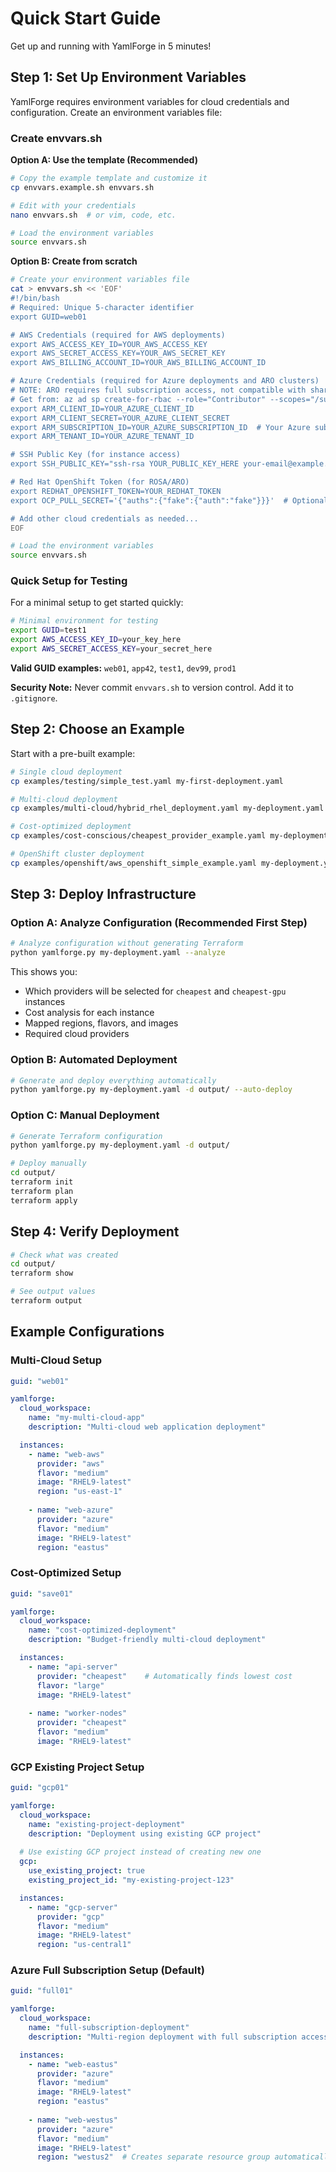 # Quick Start Guide

Get up and running with YamlForge in 5 minutes!

## Step 1: Set Up Environment Variables

YamlForge requires environment variables for cloud credentials and configuration. Create an environment variables file:

### Create envvars.sh

**Option A: Use the template (Recommended)**

```bash
# Copy the example template and customize it
cp envvars.example.sh envvars.sh

# Edit with your credentials
nano envvars.sh  # or vim, code, etc.

# Load the environment variables
source envvars.sh
```

**Option B: Create from scratch**

```bash
# Create your environment variables file
cat > envvars.sh << 'EOF'
#!/bin/bash
# Required: Unique 5-character identifier
export GUID=web01

# AWS Credentials (required for AWS deployments)
export AWS_ACCESS_KEY_ID=YOUR_AWS_ACCESS_KEY
export AWS_SECRET_ACCESS_KEY=YOUR_AWS_SECRET_KEY
export AWS_BILLING_ACCOUNT_ID=YOUR_AWS_BILLING_ACCOUNT_ID

# Azure Credentials (required for Azure deployments and ARO clusters)
# NOTE: ARO requires full subscription access, not compatible with shared resource groups
# Get from: az ad sp create-for-rbac --role="Contributor" --scopes="/subscriptions/YOUR_SUBSCRIPTION_ID"
export ARM_CLIENT_ID=YOUR_AZURE_CLIENT_ID
export ARM_CLIENT_SECRET=YOUR_AZURE_CLIENT_SECRET
export ARM_SUBSCRIPTION_ID=YOUR_AZURE_SUBSCRIPTION_ID  # Your Azure subscription ID
export ARM_TENANT_ID=YOUR_AZURE_TENANT_ID

# SSH Public Key (for instance access)
export SSH_PUBLIC_KEY="ssh-rsa YOUR_PUBLIC_KEY_HERE your-email@example.com"

# Red Hat OpenShift Token (for ROSA/ARO)
export REDHAT_OPENSHIFT_TOKEN=YOUR_REDHAT_TOKEN
export OCP_PULL_SECRET='{"auths":{"fake":{"auth":"fake"}}}'  # Optional but recommended

# Add other cloud credentials as needed...
EOF

# Load the environment variables
source envvars.sh
```

### Quick Setup for Testing

For a minimal setup to get started quickly:

```bash
# Minimal environment for testing
export GUID=test1
export AWS_ACCESS_KEY_ID=your_key_here
export AWS_SECRET_ACCESS_KEY=your_secret_here
```

**Valid GUID examples:** `web01`, `app42`, `test1`, `dev99`, `prod1`

**Security Note:** Never commit `envvars.sh` to version control. Add it to `.gitignore`.

## Step 2: Choose an Example

Start with a pre-built example:

```bash
# Single cloud deployment
cp examples/testing/simple_test.yaml my-first-deployment.yaml

# Multi-cloud deployment  
cp examples/multi-cloud/hybrid_rhel_deployment.yaml my-deployment.yaml

# Cost-optimized deployment
cp examples/cost-conscious/cheapest_provider_example.yaml my-deployment.yaml

# OpenShift cluster deployment
cp examples/openshift/aws_openshift_simple_example.yaml my-deployment.yaml
```

## Step 3: Deploy Infrastructure

### Option A: Analyze Configuration (Recommended First Step)

```bash
# Analyze configuration without generating Terraform
python yamlforge.py my-deployment.yaml --analyze
```

This shows you:
- Which providers will be selected for `cheapest` and `cheapest-gpu` instances
- Cost analysis for each instance
- Mapped regions, flavors, and images
- Required cloud providers

### Option B: Automated Deployment

```bash
# Generate and deploy everything automatically
python yamlforge.py my-deployment.yaml -d output/ --auto-deploy
```

### Option C: Manual Deployment

```bash
# Generate Terraform configuration
python yamlforge.py my-deployment.yaml -d output/

# Deploy manually
cd output/
terraform init
terraform plan
terraform apply
```

## Step 4: Verify Deployment

```bash
# Check what was created
cd output/
terraform show

# See output values
terraform output
```

## Example Configurations

### Multi-Cloud Setup

```yaml
guid: "web01"

yamlforge:
  cloud_workspace:
    name: "my-multi-cloud-app"
    description: "Multi-cloud web application deployment"

  instances:
    - name: "web-aws"
      provider: "aws"
      flavor: "medium"
      image: "RHEL9-latest"
      region: "us-east-1"
      
    - name: "web-azure"
      provider: "azure"
      flavor: "medium"
      image: "RHEL9-latest"
      region: "eastus"
```

### Cost-Optimized Setup

```yaml
guid: "save01"

yamlforge:
  cloud_workspace:
    name: "cost-optimized-deployment"
    description: "Budget-friendly multi-cloud deployment"

  instances:
    - name: "api-server"
      provider: "cheapest"    # Automatically finds lowest cost
      flavor: "large"
      image: "RHEL9-latest"
      
    - name: "worker-nodes"
      provider: "cheapest"
      flavor: "medium"
      image: "RHEL9-latest"
```

### GCP Existing Project Setup

```yaml
guid: "gcp01"

yamlforge:
  cloud_workspace:
    name: "existing-project-deployment"
    description: "Deployment using existing GCP project"
  
  # Use existing GCP project instead of creating new one
  gcp:
    use_existing_project: true
    existing_project_id: "my-existing-project-123"

  instances:
    - name: "gcp-server"
      provider: "gcp"
      flavor: "medium"
      image: "RHEL9-latest"
      region: "us-central1"
```

### Azure Full Subscription Setup (Default)

```yaml
guid: "full01"

yamlforge:
  cloud_workspace:
    name: "full-subscription-deployment"
    description: "Multi-region deployment with full subscription access"

  instances:
    - name: "web-eastus"
      provider: "azure"
      flavor: "medium"
      image: "RHEL9-latest"
      region: "eastus"
    
    - name: "web-westus"
      provider: "azure"
      flavor: "medium"
      image: "RHEL9-latest"
      region: "westus2"  # Creates separate resource group automatically
```
